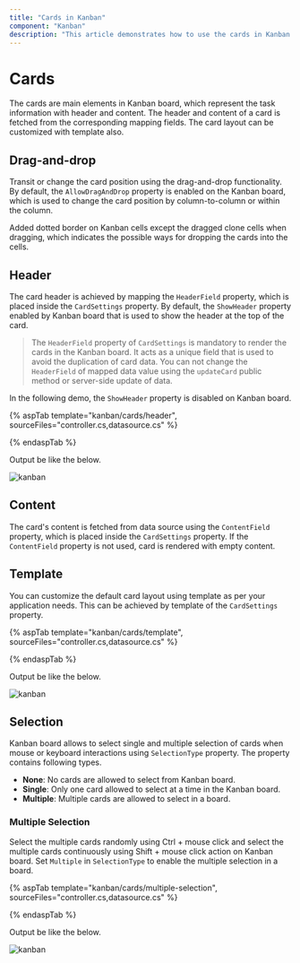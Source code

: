 ```yaml
---
title: "Cards in Kanban"
component: "Kanban"
description: "This article demonstrates how to use the cards in Kanban board and demonstrate and customize the card layout."
---
```


# Cards

The cards are main elements in Kanban board, which represent the task information with header and content. The header and content of a card is fetched from the corresponding mapping fields. The card layout can be customized with template also.

## Drag-and-drop

Transit or change the card position using the drag-and-drop functionality. By default, the `AllowDragAndDrop` property is enabled on the Kanban board, which is used to change the card position by column-to-column or within the column.

Added dotted border on Kanban cells except the dragged clone cells when dragging, which indicates the possible ways for dropping the cards into the cells.

## Header

The card header is achieved by mapping the `HeaderField` property, which is placed inside the `CardSettings` property. By default, the `ShowHeader` property enabled by Kanban board that is used to show the header at the top of the card.

> The `HeaderField` property of `CardSettings` is mandatory to render the cards in the Kanban board. It acts as a unique field that is used to avoid the duplication of card data. You can not change the `HeaderField` of mapped data value using the `updateCard` public method or server-side update of data.

In the following demo, the `ShowHeader` property is disabled on Kanban board.

{% aspTab template="kanban/cards/header", sourceFiles="controller.cs,datasource.cs" %}

{% endaspTab %}

Output be like the below.

![kanban](./images/header.PNG)

## Content

The card's content is fetched from data source using the `ContentField` property, which is placed inside the `CardSettings` property. If the `ContentField` property is not used, card is rendered with empty content.

## Template

You can customize the default card layout using template as per your application needs. This can be achieved by template of the `CardSettings` property.

{% aspTab template="kanban/cards/template", sourceFiles="controller.cs,datasource.cs" %}

{% endaspTab %}

Output be like the below.

![kanban](./images/card-template.PNG)

## Selection

Kanban board allows to select single and multiple selection of cards when mouse or keyboard interactions using `SelectionType` property. The property contains following types.

* **None**: No cards are allowed to select from Kanban board.
* **Single**: Only one card allowed to select at a time in the Kanban board.
* **Multiple**: Multiple cards are allowed to select in a board.

### Multiple Selection

Select the multiple cards randomly using Ctrl + mouse click and select the multiple cards continuously using Shift + mouse click action on Kanban board. Set `Multiple` in `SelectionType` to enable the multiple selection in a board.

{% aspTab template="kanban/cards/multiple-selection", sourceFiles="controller.cs,datasource.cs" %}

{% endaspTab %}

Output be like the below.

![kanban](./images/multiple-selection.PNG)
